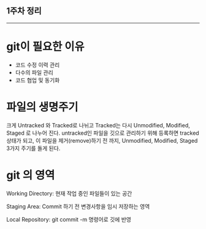 ## 1주차 정리
***

#  git이 필요한 이유

- 코드 수정 이력 관리
- 다수의 파일 관리
- 코드 협업 및 동기화

# 파일의 생명주기

크게 Untracked 와 Tracked로 나뉘고 Tracked는 다시  Unmodified, Modified, Staged 로 나누어 진다.
untracked인 파일을 깃으로 관리하기 위해 등록하면 tracked 상태가 되고, 이 파일을 제거(remove)하기 전 까지, Unmodified, Modified, Staged 3가지 주기를 돌게 된다. 

# git 의 영역
Working Directory: 
현재 작업 중인 파일들이 있는 공간

Staging Area: 
Commit 하기 전 변경사항을 임시 저장하는 영역

Local Repository:
git commit -m 명령어로 깃에 반영

